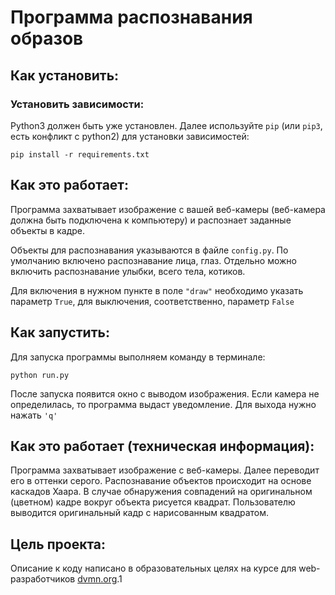 # Программа распознавания образов

## Как установить:

### Установить зависимости:

Python3 должен быть уже установлен. Далее используйте `pip` (или `pip3`, есть
конфликт с python2) для установки зависимостей:

```
pip install -r requirements.txt
```

## Как это работает:

Программа захватывает изображение с вашей веб-камеры (веб-камера должна 
быть подключена к компьютеру) и распознает заданные объекты в кадре.

Объекты для распознавания указываются в файле `config.py`. 
По умолчанию включено распознавание лица, глаз. Отдельно можно включить 
распознавание улыбки, всего тела, котиков.

Для включения в нужном пункте в поле `"draw"` необходимо указать
параметр `True`, для выключения, соответственно, параметр `False`

## Как запустить:
Для запуска программы выполняем команду в терминале:

```
python run.py
```

После запуска появится окно с выводом изображения. Если камера не определилась,
то программа выдаст уведомление. Для выхода нужно нажать `'q'`

## Как это работает (техническая информация):

Программа захватывает изображение с веб-камеры. Далее переводит его в
оттенки серого. Распознавание объектов происходит на основе каскадов Хаара.
В случае обнаружения совпадений на оригинальном (цветном) кадре вокруг
объекта рисуется квадрат. Пользователю выводится оригинальный кадр с
нарисованным квадратом. 

## Цель проекта:

Описание к коду написано в образовательных целях на курсе для
web-разработчиков [dvmn.org](https://dvmn.org/).1